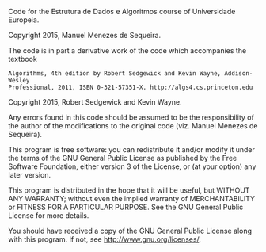 Code for the Estrutura de Dados e Algoritmos course of Universidade Europeia.    
    
Copyright 2015, Manuel Menezes de Sequeira.

The code is in part a derivative work of the code which accompanies the
textbook

    Algorithms, 4th edition by Robert Sedgewick and Kevin Wayne, Addison-Wesley
    Professional, 2011, ISBN 0-321-57351-X. http://algs4.cs.princeton.edu
    
Copyright 2015, Robert Sedgewick and Kevin Wayne.
 
Any errors found in this code should be assumed to be the responsibility of
the author of the modifications to the original code (viz. Manuel Menezes de
Sequeira).

This program is free software: you can redistribute it and/or modify it under
the terms of the GNU General Public License as published by the Free Software
Foundation, either version 3 of the License, or (at your option) any later
version.

This program is distributed in the hope that it will be useful, but WITHOUT ANY
WARRANTY; without even the implied warranty of MERCHANTABILITY or FITNESS FOR A
PARTICULAR PURPOSE.  See the GNU General Public License for more details.

You should have received a copy of the GNU General Public License along with
this program.  If not, see <http://www.gnu.org/licenses/>.
